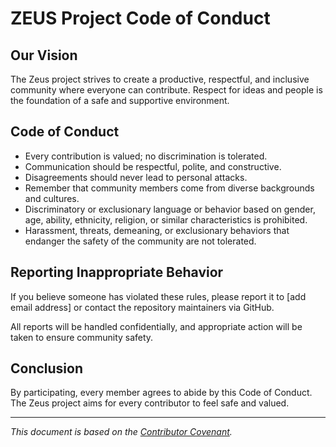 # ZEUS Project Code of Conduct

## Our Vision

The Zeus project strives to create a productive, respectful, and inclusive community where everyone can contribute. Respect for ideas and people is the foundation of a safe and supportive environment.

## Code of Conduct

- Every contribution is valued; no discrimination is tolerated.
- Communication should be respectful, polite, and constructive.
- Disagreements should never lead to personal attacks.
- Remember that community members come from diverse backgrounds and cultures.
- Discriminatory or exclusionary language or behavior based on gender, age, ability, ethnicity, religion, or similar characteristics is prohibited.
- Harassment, threats, demeaning, or exclusionary behaviors that endanger the safety of the community are not tolerated.

## Reporting Inappropriate Behavior

If you believe someone has violated these rules, please report it to [add email address] or contact the repository maintainers via GitHub.

All reports will be handled confidentially, and appropriate action will be taken to ensure community safety.

## Conclusion

By participating, every member agrees to abide by this Code of Conduct. The Zeus project aims for every contributor to feel safe and valued.

---

*This document is based on the [Contributor Covenant](https://www.contributor-covenant.org/version/2/1/code_of_conduct/).*
